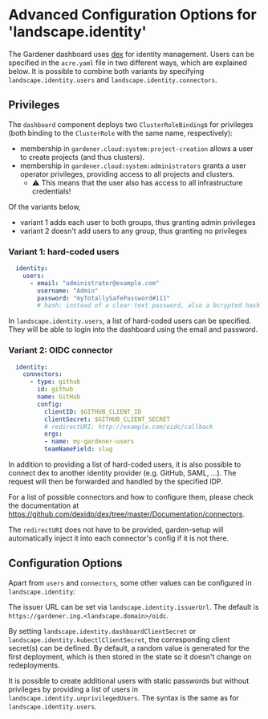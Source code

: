 # Advanced Configuration Options for 'landscape.identity'

The Gardener dashboard uses [dex](https://github.com/dexidp/dex) for identity management. Users can be specified in the `acre.yaml` file in two different ways, which are explained below. It is possible to combine both variants by specifying `landscape.identity.users` and `landscape.identity.connectors`.

## Privileges

The `dashboard` component deploys two `ClusterRoleBinding`s for privileges (both binding to the `ClusterRole` with the same name, respectively):
- membership in `gardener.cloud:system:project-creation` allows a user to create projects (and thus clusters).
- membership in `gardener.cloud:system:administrators` grants a user operator privileges, providing access to all projects and clusters.
  - :warning: This means that the user also has access to all infrastructure credentials!

Of the variants below,
- variant 1 adds each user to both groups, thus granting admin privileges
- variant 2 doesn't add users to any group, thus granting no privileges

### Variant 1: hard-coded users
```yaml
  identity:
    users:
      - email: "administrator@example.com"
        username: "Admin"
        password: "myTotallySafePassword#111"
        # hash: instead of a clear-text password, also a bcrypted hash is possible
```
In `landscape.identity.users`, a list of hard-coded users can be specified. They will be able to login into the dashboard using the email and password. 


### Variant 2: OIDC connector
```yaml
  identity:
    connectors:
      - type: github
        id: github
        name: GitHub
        config:
          clientID: $GITHUB_CLIENT_ID
          clientSecret: $GITHUB_CLIENT_SECRET
          # redirectURI: http://example.com/oidc/callback
          orgs:
          - name: my-gardener-users
          teamNameField: slug
```
In addition to providing a list of hard-coded users, it is also possible to connect dex to another identity provider (e.g. GitHub, SAML, ...). The request will then be forwarded and handled by the specified IDP.

For a list of possible connectors and how to configure them, please check the documentation at https://github.com/dexidp/dex/tree/master/Documentation/connectors.

The `redirectURI` does not have to be provided, garden-setup will automatically inject it into each connector's config if it is not there.


## Configuration Options

Apart from `users` and `connectors`, some other values can be configured in `landscape.identity`:

The issuer URL can be set via `landscape.identity.issuerUrl`. The default is `https://gardener.ing.<landscape.domain>/oidc`.

By setting `landscape.identity.dashboardClientSecret` or `landscape.identity.kubectlClientSecret`, the corresponding client secret(s) can be defined. By default, a random value is generated for the first deployment, which is then stored in the state so it doesn't change on redeployments.

It is possible to create additional users with static passwords but without privileges by providing a list of users in `landscape.identity.unprivilegedUsers`. The syntax is the same as for `landscape.identity.users`.